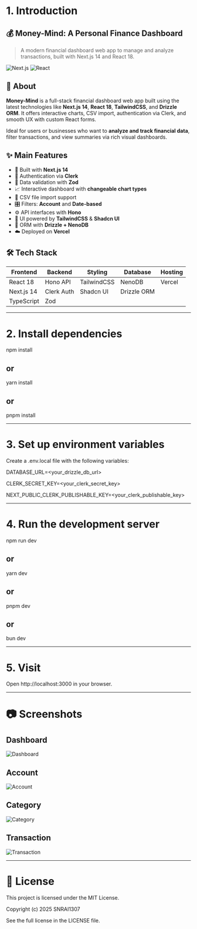 # 1. Introduction

## 💰 Money-Mind: A Personal Finance Dashboard

> A modern financial dashboard web app to manage and analyze transactions, built with Next.js 14 and React 18.

![Next.js](https://img.shields.io/badge/Next.js-14-blue)
![React](https://img.shields.io/badge/React-18-blue)

## 📖 About

**Money-Mind** is a full-stack financial dashboard web app built using the latest technologies like **Next.js 14**, **React 18**, **TailwindCSS**, and **Drizzle ORM**. It offers interactive charts, CSV import, authentication via Clerk, and smooth UX with custom React forms.

Ideal for users or businesses who want to **analyze and track financial data**, filter transactions, and view summaries via rich visual dashboards.

## ✨ Main Features

- 🚀 Built with **Next.js 14**
- 🔐 Authentication via **Clerk**
- 🧩 Data validation with **Zod**
- 📈 Interactive dashboard with **changeable chart types**
- 📁 CSV file import support
- 🎛 Filters: **Account** and **Date-based**
- ⚙️ API interfaces with **Hono**
- 🎨 UI powered by **TailwindCSS** & **Shadcn UI**
- 💾 ORM with **Drizzle + NenoDB**
- ☁️ Deployed on **Vercel**

## 🛠 Tech Stack

| Frontend     | Backend     | Styling        | Database       | Hosting  |
|--------------|-------------|----------------|----------------|----------|
| React 18     | Hono API    | TailwindCSS    | NenoDB         | Vercel   |
| Next.js 14   | Clerk Auth  | Shadcn UI      | Drizzle ORM    |          |
| TypeScript   | Zod         |                |                |          |

---

# 2. Install dependencies

npm install
## or
yarn install
## or
pnpm install

---

# 3. Set up environment variables

Create a .env.local file with the following variables:

DATABASE_URL=<your_drizzle_db_url>

CLERK_SECRET_KEY=<your_clerk_secret_key>

NEXT_PUBLIC_CLERK_PUBLISHABLE_KEY=<your_clerk_publishable_key>

---

# 4. Run the development server

npm run dev
## or
yarn dev
## or
pnpm dev
## or
bun dev

---

# 5. Visit

Open http://localhost:3000 in your browser.

---

# 📷 Screenshots

## Dashboard
![Dashboard](./public/screenshots/Dashboard.png)

## Account
![Account](./public/screenshots/Accounts.png)

## Category
![Category](./public/screenshots/Categories.png)

## Transaction
![Transaction](./public/screenshots/Transaction.png)


---

# 📄 License
This project is licensed under the MIT License.

Copyright (c) 2025 SNRAI1307

See the full license in the LICENSE file.

